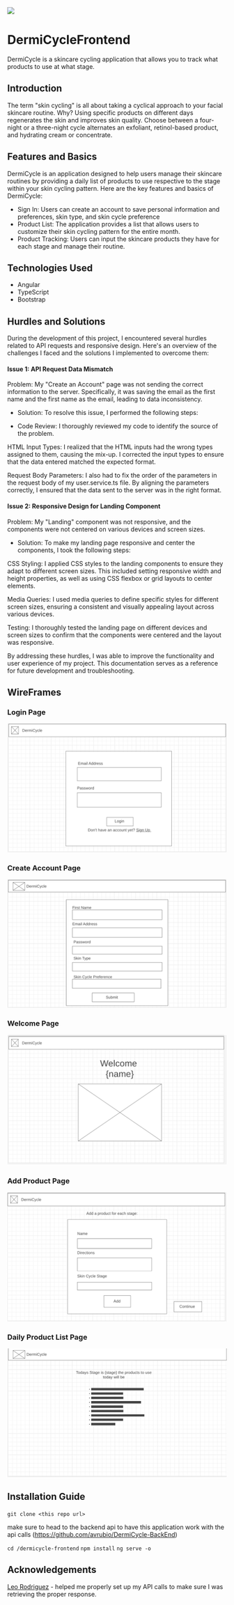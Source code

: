 <img src="/DermiCycleBanner1.png"/>

# DermiCycleFrontend

DermiCycle is a skincare cycling application that allows you to track what products to use at what stage.

## Introduction

 The term "skin cycling" is all about taking a cyclical approach to your facial skincare routine. Why? Using specific products on different days regenerates the skin and improves skin quality. Choose between a four-night or a three-night cycle alternates an exfoliant, retinol-based product, and hydrating cream or concentrate.  


## Features and Basics
DermiCycle is an application designed to help users manage their skincare routines by providing a daily list of products to use respective to the stage within your skin cycling pattern. Here are the key features and basics of DermiCycle:

- Sign In: Users can create an account to save personal information and preferences, skin type, and skin cycle preference
- Product List: The application provides a list that allows users to customize their skin cycling pattern for the entire month.
- Product Tracking: Users can input the skincare products they have for each stage and manage their routine.

## Technologies Used
- Angular
- TypeScript
- Bootstrap

## Hurdles and Solutions
During the development of this project, I encountered several hurdles related to API requests and responsive design. Here's an overview of the challenges I faced and the solutions I implemented to overcome them:

#### Issue 1: API Request Data Mismatch
Problem: My "Create an Account" page was not sending the correct information to the server. Specifically, it was saving the email as the first name and the first name as the email, leading to data inconsistency.

- Solution: To resolve this issue, I performed the following steps:

- Code Review: I thoroughly reviewed my code to identify the source of the problem.

HTML Input Types: I realized that the HTML inputs had the wrong types assigned to them, causing the mix-up. I corrected the input types to ensure that the data entered matched the expected format.

Request Body Parameters: I also had to fix the order of the parameters in the request body of my user.service.ts file. By aligning the parameters correctly, I ensured that the data sent to the server was in the right format.

#### Issue 2: Responsive Design for Landing Component
Problem: My "Landing" component was not responsive, and the components were not centered on various devices and screen sizes.

- Solution: To make my landing page responsive and center the components, I took the following steps:

CSS Styling: I applied CSS styles to the landing components to ensure they adapt to different screen sizes. This included setting responsive width and height properties, as well as using CSS flexbox or grid layouts to center elements.

Media Queries: I used media queries to define specific styles for different screen sizes, ensuring a consistent and visually appealing layout across various devices.

Testing: I thoroughly tested the landing page on different devices and screen sizes to confirm that the components were centered and the layout was responsive.

By addressing these hurdles, I was able to improve the functionality and user experience of my project. This documentation serves as a reference for future development and troubleshooting.

## WireFrames

### Login Page
<img src="WireframeLogin.png"/>

### Create Account Page
<img src="WireFrameCreateAccount.png"/>

### Welcome Page
<img src="WireFrameWelcomePage.png" />

### Add Product Page
<img src="WireFrameAddProduct.png"/>

### Daily Product List Page
<img src="WireframeProductList.png"/>

## Installation Guide

`git clone <this repo url>`

make sure to head to the backend api to have this application work with the api calls 
(https://github.com/avrubio/DermiCycle-BackEnd)


 `cd /dermicycle-frontend`
 `npm install`
`ng serve -o`
## Acknowledgements
[Leo Rodriguez](https://github.com/LRodriguez92) - helped me properly set up my API calls to make sure I was retrieving the proper response.
